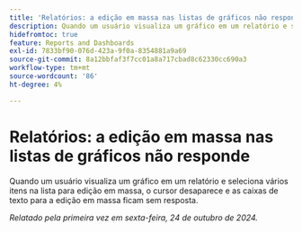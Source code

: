```yaml
---
title: 'Relatórios: a edição em massa nas listas de gráficos não responde'
description: Quando um usuário visualiza um gráfico em um relatório e seleciona vários itens na lista para edição em massa, o cursor desaparece e as caixas de texto para a edição em massa ficam sem resposta.
hidefromtoc: true
feature: Reports and Dashboards
exl-id: 7833bf90-076d-423a-9f0a-8354881a9a69
source-git-commit: 8a12bbfaf3f7cc01a8a717cbad8c62330cc690a3
workflow-type: tm+mt
source-wordcount: '86'
ht-degree: 4%

---
```


# Relatórios: a edição em massa nas listas de gráficos não responde

<!--
>[!NOTE]
>
>This issue was fixed on November 21, 2024.
-->

Quando um usuário visualiza um gráfico em um relatório e seleciona vários itens na lista para edição em massa, o cursor desaparece e as caixas de texto para a edição em massa ficam sem resposta.

_Relatado pela primeira vez em sexta-feira, 24 de outubro de 2024._
